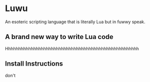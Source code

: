 # Luwu
An esoteric scripting language that is literally Lua but in fuwwy speak.

## A brand new way to write Lua code
Hhhhhhhhhhhhhhhhhhhhhhhhhhhhhhhhhhhhhhhhhhhhhhhhhhhhh

## Install Instructions
don't
